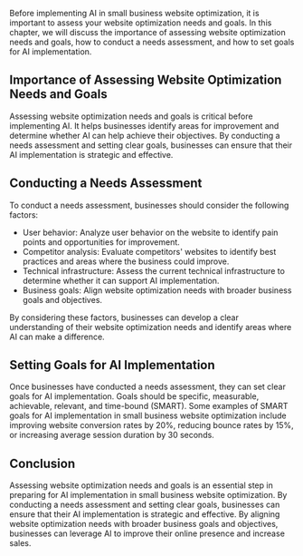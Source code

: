 

Before implementing AI in small business website optimization, it is important to assess your website optimization needs and goals. In this chapter, we will discuss the importance of assessing website optimization needs and goals, how to conduct a needs assessment, and how to set goals for AI implementation.

Importance of Assessing Website Optimization Needs and Goals
------------------------------------------------------------

Assessing website optimization needs and goals is critical before implementing AI. It helps businesses identify areas for improvement and determine whether AI can help achieve their objectives. By conducting a needs assessment and setting clear goals, businesses can ensure that their AI implementation is strategic and effective.

Conducting a Needs Assessment
-----------------------------

To conduct a needs assessment, businesses should consider the following factors:

* User behavior: Analyze user behavior on the website to identify pain points and opportunities for improvement.
* Competitor analysis: Evaluate competitors' websites to identify best practices and areas where the business could improve.
* Technical infrastructure: Assess the current technical infrastructure to determine whether it can support AI implementation.
* Business goals: Align website optimization needs with broader business goals and objectives.

By considering these factors, businesses can develop a clear understanding of their website optimization needs and identify areas where AI can make a difference.

Setting Goals for AI Implementation
-----------------------------------

Once businesses have conducted a needs assessment, they can set clear goals for AI implementation. Goals should be specific, measurable, achievable, relevant, and time-bound (SMART). Some examples of SMART goals for AI implementation in small business website optimization include improving website conversion rates by 20%, reducing bounce rates by 15%, or increasing average session duration by 30 seconds.

Conclusion
----------

Assessing website optimization needs and goals is an essential step in preparing for AI implementation in small business website optimization. By conducting a needs assessment and setting clear goals, businesses can ensure that their AI implementation is strategic and effective. By aligning website optimization needs with broader business goals and objectives, businesses can leverage AI to improve their online presence and increase sales.
